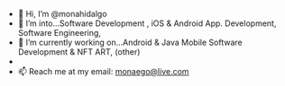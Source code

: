- 👋 Hi, I’m @monahidalgo
- 👀 I’m into...Software Development , iOS & Android App. Development, Software Engineering, 
- 🌱 I’m currently working on...Android & Java Mobile Software Development & NFT ART, (other)
- 
- 📫 Reach me at my email: monaego@live.com

<!---
monahidalgo/monahidalgo is a ✨ special ✨ repository because its `README.md` (this file) appears on your GitHub profile.
You can click the Preview link to take a look at your changes.
--->
